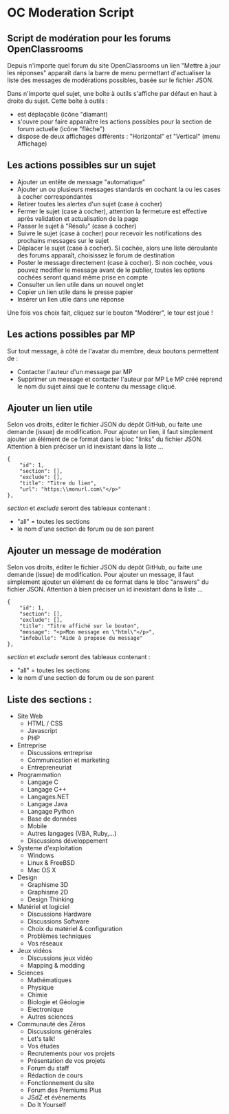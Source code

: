 # OC Moderation Script
## Script de modération pour les forums OpenClassrooms
Depuis n'importe quel forum du site OpenClassrooms un lien "Mettre à jour les réponses" apparaît dans la barre de menu permettant d'actualiser la liste des messages de modérations possibles, basée sur le fichier JSON.

Dans n'importe quel sujet, une boîte à outils s'affiche par défaut en haut à droite du sujet. Cette boîte à outils :
- est déplaçable (icône "diamant)
- s'ouvre pour faire apparaître les actions possibles pour la section de forum actuelle (icône "flèche")
- dispose de deux affichages différents : "Horizontal" et "Vertical" (menu Affichage)

## Les actions possibles sur un sujet
- Ajouter un entête de message "automatique"
- Ajouter un ou plusieurs messages standards en cochant la ou les cases à cocher correspondantes
- Retirer toutes les alertes d'un sujet (case à cocher)
- Fermer le sujet (case à cocher), attention la fermeture est effective après validation et actualisation de la page
- Passer le sujet à "Résolu" (case à cocher)
- Suivre le sujet (case à cocher) pour recevoir les notifications des prochains messages sur le sujet
- Déplacer le sujet (case à cocher). Si cochée, alors une liste déroulante des forums apparaît, choisissez le forum de destination
- Poster le message directement (case à cocher). Si non cochée, vous pouvez modifier le message avant de le publier, toutes les options cochées seront quand même prise en compte
- Consulter un lien utile dans un nouvel onglet
- Copier un lien utile dans le presse papier
- Insérer un lien utile dans une réponse

Une fois vos choix fait, cliquez sur le bouton "Modérer", le tour est joué !

## Les actions possibles par MP
Sur tout message, à côté de l'avatar du membre, deux boutons permettent de :
- Contacter l'auteur d'un message par MP
- Supprimer un message et contacter l'auteur par MP
Le MP créé reprend le nom du sujet ainsi que le contenu du message cliqué.

## Ajouter un lien utile
Selon vos droits, éditer le fichier JSON du dépôt GitHub, ou faite une demande (issue) de modification.
Pour ajouter un lien, il faut simplement ajouter un élément de ce format dans le bloc "links" du fichier JSON. Attention à bien préciser un id inexistant dans la liste ...

	{
		"id": 1,
		"section": [],
		"exclude": [],
		"title": "Titre du lien",
		"url": "https:\\monurl.com\"</p>"
	},

<em>section</em> et <em>exclude</em> seront des tableaux contenant :
- "all" = toutes les sections
- le nom d'une section de forum ou de son parent

## Ajouter un message de modération
Selon vos droits, éditer le fichier JSON du dépôt GitHub, ou faite une demande (issue) de modification.
Pour ajouter un message, il faut simplement ajouter un élément de ce format dans le bloc "answers" du fichier JSON. Attention à bien préciser un id inexistant dans la liste ...

	{
		"id": 1,
		"section": [],
		"exclude": [],
		"title": "Titre affiché sur le bouton",
		"message": "<p>Mon message en \"html\"</p>",
		"infobulle": "Aide à propose du message"
	},

<em>section</em> et <em>exclude</em> seront des tableaux contenant :
- "all" = toutes les sections
- le nom d'une section de forum ou de son parent

## Liste des sections :
- Site Web
	- HTML / CSS
	- Javascript
	- PHP
- Entreprise
	- Discussions entreprise
	- Communication et marketing
	- Entrepreneuriat
- Programmation
	- Langage C
	- Langage C++
	- Langages.NET
	- Langage Java
	- Langage Python
	- Base de données
	- Mobile
	- Autres langages (VBA, Ruby,...)
	- Discussions développement
- Systeme d'exploitation	
	- Windows
	- Linux & FreeBSD
	- Mac OS X
- Design 
	- Graphisme 3D
	- Graphisme 2D
	- Design Thinking
- Matériel et logiciel
	- Discussions Hardware
	- Discussions Software
	- Choix du matériel & configuration
	- Problèmes techniques
	- Vos réseaux
- Jeux vidéos
	- Discussions jeux vidéo
	- Mapping & modding
- Sciences
	- Mathématiques
	- Physique
	- Chimie
	- Biologie et Géologie
	- Électronique
	- Autres sciences
- Communauté des Zéros
	- Discussions générales
	- Let's talk!
	- Vos études
	- Recrutements pour vos projets
	- Présentation de vos projets
	- Forum du staff
	- Rédaction de cours
	- Fonctionnement du site
	- Forum des Premiums Plus
	- JSdZ et évènements
	- Do It Yourself

